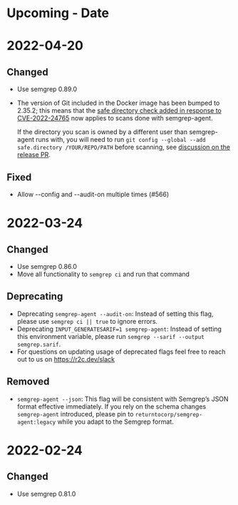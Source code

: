 # Upcoming - Date

# 2022-04-20

## Changed

- Use semgrep 0.89.0
- The version of Git included in the Docker image has been bumped to 2.35.2;
  this means that the
  [safe directory check added in response to CVE-2022-24765](https://github.blog/2022-04-12-git-security-vulnerability-announced/)
  now applies to scans done with semgrep-agent.
  
  If the directory you scan is owned by a different user than semgrep-agent runs with,
  you will need to run `git config --global --add safe.directory /YOUR/REPO/PATH` before scanning,
  see [discussion on the release PR](https://github.com/returntocorp/semgrep-action/pull/567#issuecomment-1104375865).

## Fixed

- Allow --config and --audit-on multiple times (#566)

# 2022-03-24

## Changed

- Use semgrep 0.86.0
- Move all functionality to `semgrep ci` and run that command

## Deprecating
- Deprecating `semgrep-agent --audit-on`: Instead of setting this flag, please use `semgrep ci || true` to ignore errors.
- Deprecating `INPUT_GENERATESARIF=1 semgrep-agent`: Instead of setting this environment variable, please run `semgrep --sarif --output semgrep.sarif`.
- For questions on updating usage of deprecated flags feel free to reach out to us on https://r2c.dev/slack

## Removed
- `semgrep-agent --json`: This flag will be consistent with Semgrep’s JSON format effective immediately. If you rely on the schema changes `semgrep-agent` introduced, please pin to `returntocorp/semgrep-agent:legacy` while you adapt to the Semgrep format.

# 2022-02-24

## Changed

- Use semgrep 0.81.0
